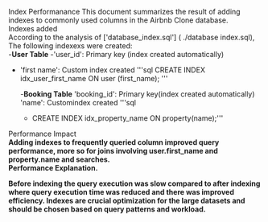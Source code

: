 Index Performanance
This document summarizes the result of adding indexes to commonly used columns in the Airbnb Clone database.<br/>
Indexes added<br>
According to the analysis of ['database_index.sql'] ( ./database index.sql), The following indexexs were created:<br/>
-**User Table**
 -'user_id': Primary key (index created automatically)
- 'first name': Custom index created
  '''sql
  CREATE INDEX idx_user_first_name ON user (first_name);
  '''

  -**Booking Table**
  'booking_id': Primary key(index created automatically)
   'name': Customindex created
   '''sql
  - CREATE INDEX idx_property_name ON property(name);'''
    
Performance Impact<b><br>
Adding indexes to frequently queried column improved query performance, more so for joins involving  user.first_name and property.name and searches.<br/>
Performance Explanation.<br/>

Before indexing the query execution was slow compared to after indexing where query execution time was reduced and there was improved efficiency.
Indexes are crucial optimization for the large datasets and should be chosen based on query patterns and workload.
